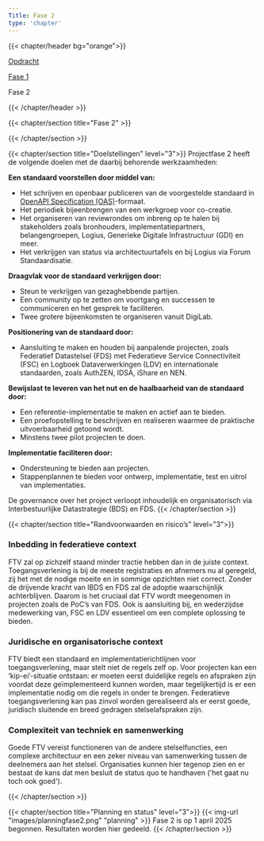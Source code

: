 ```yaml
---
Title: Fase 2
type: 'chapter'
---
```


{{< chapter/header bg="orange">}}

<div class="utrecht-paragraph pt-1 section-navigation">
   <p>
      <a href="../">Opdracht</a>
   </p>
</div>
<div class="utrecht-paragraph pt-1 section-navigation">
   <p>
      <a href="../fase1">Fase 1</a>
   </p>
</div>
<div class="section-navigation-selected utrecht-paragraph pt-1 section-navigation">
   <p>
      Fase 2
   </p>
</div>

{{< /chapter/header >}}

{{< chapter/section title="Fase 2" >}}

{{< /chapter/section >}}

{{< chapter/section title="Doelstellingen" level="3">}}
Projectfase 2 heeft de volgende doelen met de daarbij behorende werkzaamheden:

**Een standaard voorstellen door middel van:**

  - Het schrijven en openbaar publiceren van de voorgestelde standaard in [OpenAPI Specification (OAS)](https://swagger.io/specification/)-formaat.
  -	Het periodiek bijeenbrengen van een werkgroep voor co-creatie.
  -	Het organiseren van reviewrondes om inbreng op te halen bij stakeholders zoals bronhouders, implementatiepartners, belangengroepen, Logius, Generieke Digitale Infrastructuur (GDI) en meer.
  - Het verkrijgen van status via architectuurtafels en bij Logius via Forum Standaardisatie.

**Draagvlak voor de standaard verkrijgen door:** 

  -	Steun te verkrijgen van gezaghebbende partijen.
  -	Een community op te zetten om voortgang en successen te communiceren en het gesprek te faciliteren.
  -	Twee grotere bijeenkomsten te organiseren vanuit DigiLab.

**Positionering van de standaard door:**

  - Aansluiting te maken en houden bij aanpalende projecten, zoals Federatief Datastelsel (FDS) met Federatieve Service Connectiviteit (FSC) en Logboek Dataverwerkingen (LDV) en internationale standaarden, zoals AuthZEN, IDSA, iShare en NEN.

**Bewijslast te leveren van het nut en de haalbaarheid van de standaard door:** 

  - Een referentie-implementatie te maken en actief aan te bieden.
  - Een proefopstelling te beschrijven en realiseren waarmee de praktische uitvoerbaarheid getoond wordt.
  - Minstens twee pilot projecten te doen.

**Implementatie faciliteren door:** 

  - Ondersteuning te bieden aan projecten.
  - Stappenplannen te bieden voor ontwerp, implementatie, test en uitrol van implementaties.

De governance over het project verloopt inhoudelijk en organisatorisch via Interbestuurlijke Datastrategie (BDS) en FDS.
{{< /chapter/section >}}

{{< chapter/section title="Randvoorwaarden en risico’s" level="3">}}

### Inbedding in federatieve context

FTV zal op zichzelf staand minder tractie hebben dan in de juiste context. Toegangsverlening is bij de meeste registraties en afnemers nu al geregeld, zij het met de nodige moeite en in sommige opzichten niet correct. Zonder de drijvende kracht van IBDS en FDS zal de adoptie waarschijnlijk achterblijven. Daarom is het cruciaal dat FTV wordt meegenomen in projecten zoals de PoC’s van FDS.
Ook is aansluiting bij, en wederzijdse medewerking van, FSC en LDV essentieel om een complete oplossing te bieden.

### Juridische en organisatorische context

FTV biedt een standaard en implementatierichtlijnen voor toegangsverlening, maar stelt niet de regels zelf op. Voor projecten kan een ‘kip-ei’-situatie ontstaan: er moeten eerst duidelijke regels en afspraken zijn voordat deze geïmplementeerd kunnen worden, maar tegelijkertijd is er een implementatie nodig om die regels in onder te brengen.
Federatieve toegangsverlening kan pas zinvol worden gerealiseerd als er eerst goede, juridisch sluitende en breed gedragen stelselafspraken zijn.

### Complexiteit van techniek en samenwerking

Goede FTV vereist functioneren van de andere stelselfuncties, een complexe architectuur en een zeker niveau van samenwerking
tussen de deelnemers aan het stelsel. Organisaties kunnen hier tegenop zien en er bestaat de kans dat men besluit de status
quo te handhaven ('het gaat nu toch ook goed').

{{< /chapter/section >}}

{{< chapter/section title="Planning en status" level="3">}}
{{< img-url "images/planningfase2.png" "planning" >}}
Fase 2 is op 1 april 2025 begonnen. Resultaten worden hier gedeeld.
{{< /chapter/section >}}



